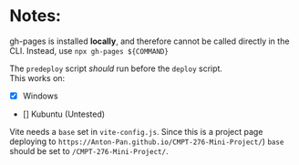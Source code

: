 # Notes:
gh-pages is installed **locally**, and therefore cannot be called directly in the CLI.
Instead, use ```npx gh-pages ${COMMAND}```

The ```predeploy``` script *should* run before the ```deploy``` script. \
This works on:
- [x] Windows
- [] Kubuntu (Untested)

Vite needs a ```base``` set in ```vite-config.js```. 
Since this is a project page  deploying to ```https://Anton-Pan.github.io/CMPT-276-Mini-Project/```) ```base``` should be set to ```/CMPT-276-Mini-Project/```.

